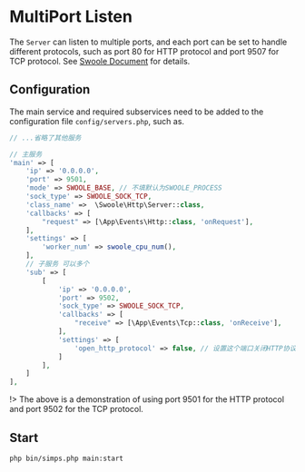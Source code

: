 # MultiPort Listen

The `Server` can listen to multiple ports, and each port can be set to handle different protocols, such as port 80 for HTTP protocol and port 9507 for TCP protocol. See [Swoole Document](https://wiki.swoole.com/#/server/port?id=%e5%a4%9a%e7%ab%af%e5%8f%a3%e7%9b%91%e5%90%ac) for details.

## Configuration

The main service and required subservices need to be added to the configuration file `config/servers.php`, such as.

```php
// ...省略了其他服务

// 主服务
'main' => [
    'ip' => '0.0.0.0',
    'port' => 9501,
    'mode' => SWOOLE_BASE, // 不填默认为SWOOLE_PROCESS
    'sock_type' => SWOOLE_SOCK_TCP,
    'class_name' =>  \Swoole\Http\Server::class,
    'callbacks' => [
        "request" => [\App\Events\Http::class, 'onRequest'],
    ],
    'settings' => [
        'worker_num' => swoole_cpu_num(),
    ],
    // 子服务 可以多个
    'sub' => [
        [
            'ip' => '0.0.0.0',
            'port' => 9502,
            'sock_type' => SWOOLE_SOCK_TCP,
            'callbacks' => [
                "receive" => [\App\Events\Tcp::class, 'onReceive'],
            ],
            'settings' => [
                'open_http_protocol' => false, // 设置这个端口关闭HTTP协议功能
            ]
        ],
    ]
],
```

!> The above is a demonstration of using port 9501 for the HTTP protocol and port 9502 for the TCP protocol.

## Start

```shell
php bin/simps.php main:start
```
